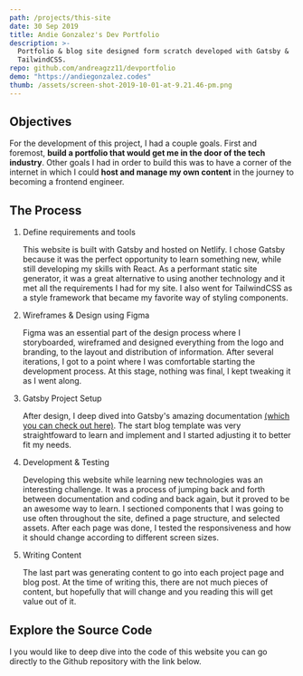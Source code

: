 ```yaml
---
path: /projects/this-site
date: 30 Sep 2019
title: Andie Gonzalez's Dev Portfolio
description: >-
  Portfolio & blog site designed form scratch developed with Gatsby &
  TailwindCSS.
repo: github.com/andreagzz11/devportfolio
demo: "https://andiegonzalez.codes"
thumb: /assets/screen-shot-2019-10-01-at-9.21.46-pm.png
---
```


## Objectives

For the development of this project, I had a couple goals. First and foremost, **build a portfolio that would get me in the door of the tech industry**.
Other goals I had in order to build this was to have a corner of the internet in which I could **host and manage my own content** in the journey to becoming a frontend engineer.

## The Process

1. Define requirements and tools

   This website is built with Gatsby and hosted on Netlify.
   I chose Gatsby because it was the perfect opportunity to learn something new, while still developing my skills with React. As a performant static site generator, it was a great alternative to using another technology and it met all the requirements I had for my site. I also went for TailwindCSS as a style framework that became my favorite way of styling components.

2. Wireframes & Design using Figma

   Figma was an essential part of the design process where I storyboarded, wireframed and designed everything from the logo and branding, to the layout and distribution of information. After several iterations, I got to a point where I was comfortable starting the development process. At this stage, nothing was final, I kept tweaking it as I went along.

3. Gatsby Project Setup

   After design, I deep dived into Gatsby's amazing documentation [(which you can check out here)](https://www.gatsbyjs.org/docs/). The start blog template was very straightfoward to learn and implement and I started adjusting it to better fit my needs.

4. Development & Testing

   Developing this website while learning new technologies was an interesting challenge. It was a process of jumping back and forth between documentation and coding and back again, but it proved to be an awesome way to learn. I sectioned components that I was going to use often throughout the site, defined a page structure, and selected assets. After each page was done, I tested the responsiveness and how it should change according to different screen sizes.

5. Writing Content

   The last part was generating content to go into each project page and blog post. At the time of writing this, there are not much pieces of content, but hopefully that will change and you reading this will get value out of it.

## Explore the Source Code

I you would like to deep dive into the code of this website you can go directly to the Github repository with the link below.
